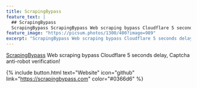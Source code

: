 ```yaml
---
title: ScrapingBypass
feature_text: |
  ## ScrapingBypass
  ScrapingBypass ScrapingBypass Web scraping bypass Cloudflare 5 seconds delay, Captcha anti-robot verification!
feature_image: "https://picsum.photos/1300/400?image=989"
excerpt: "ScrapingBypass Web scraping bypass Cloudflare 5 seconds delay, Captcha anti-robot verification!"
---
```


[ScrapingBypass](ScrapingBypass) Web scraping bypass Cloudflare 5 seconds delay, Captcha anti-robot verification!

{% include button.html text="Website" icon="github" link="https://scrapingbypass.com" color="#0366d6" %}
